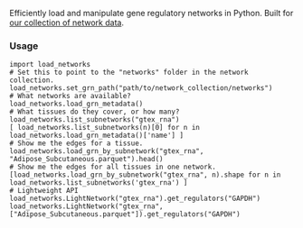 Efficiently load and manipulate gene regulatory networks in Python. Built for [our collection of network data](https://github.com/ekernf01/network_collection).

### Usage

```{python}
import load_networks
# Set this to point to the "networks" folder in the network collection. 
load_networks.set_grn_path("path/to/network_collection/networks")
# What networks are available?
load_networks.load_grn_metadata()
# What tissues do they cover, or how many?
load_networks.list_subnetworks("gtex_rna")
[ load_networks.list_subnetworks(n)[0] for n in load_networks.load_grn_metadata()['name'] ]
# Show me the edges for a tissue. 
load_networks.load_grn_by_subnetwork("gtex_rna", "Adipose_Subcutaneous.parquet").head()
# Show me the edges for all tissues in one network.
[load_networks.load_grn_by_subnetwork("gtex_rna", n).shape for n in load_networks.list_subnetworks('gtex_rna') ]
# Lightweight API
load_networks.LightNetwork("gtex_rna").get_regulators("GAPDH")
load_networks.LightNetwork("gtex_rna", ["Adipose_Subcutaneous.parquet"]).get_regulators("GAPDH")
```

